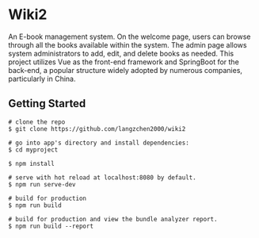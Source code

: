 # Wiki2

An E-book management system. On the welcome page, users can browse through all the books available within the system. The admin page allows system administrators to add, edit, and delete books as needed.
This project utilizes Vue as the front-end framework and SpringBoot for the back-end, a popular structure widely adopted by numerous companies, particularly in China.

## Getting Started

```
# clone the repo
$ git clone https://github.com/langzchen2000/wiki2

# go into app's directory and install dependencies:
$ cd myproject

$ npm install

# serve with hot reload at localhost:8080 by default.
$ npm run serve-dev

# build for production
$ npm run build

# build for production and view the bundle analyzer report.
$ npm run build --report
```




